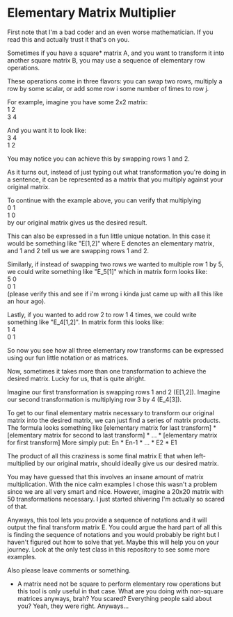 # Elementary Matrix Multiplier
First note that I'm a bad coder and an even worse mathematician. If you read this and actually trust it that's on you.

Sometimes if you have a square* matrix A, and you want to transform it into another square matrix B, you may use a sequence of elementary row operations.

These operations come in three flavors: you can swap two rows, multiply a row by some scalar, or add some row i some number of times to row j.

For example, imagine you have some 2x2 matrix:  
1 2  
3 4  

And you want it to look like:  
3 4   
1 2  

You may notice you can achieve this by swapping rows 1 and 2. 

As it turns out, instead of just typing out what transformation you're doing in a sentence, it can be represented as a matrix that you multiply against your original matrix.

To continue with the example above, you can verify that multiplying  
0 1    
1 0   
by our original matrix gives us the desired result.

This can also be expressed in a fun little unique notation. In this case it would be something like "E[1,2]" where E denotes an elementary matrix, and 1 and 2 tell us we are swapping rows 1 and 2.

Similarly, if instead of swapping two rows we wanted to multiple row 1 by 5, we could write something like "E_5[1]" which in matrix form looks like:  
5 0  
0 1  
(please verify this and see if i'm wrong i kinda just came up with all this like an hour ago).

Lastly, if you wanted to add row 2 to row 1 4 times, we could write something like "E_4[1,2]". In matrix form this looks like:  
1 4  
0 1  

So now you see how all three elementary row transforms can be expressed using our fun little notation or as matrices.

Now, sometimes it takes more than one transformation to achieve the desired matrix. Lucky for us, that is quite alright.

Imagine our first transformation is swapping rows 1 and 2 (E[1,2]). 
Imagine our second transformation is multiplying row 3 by 4 (E_4[3]).

To get to our final elementary matrix necessary to transform our original matrix into the desired matrix, we can just find a series of matrix products.
The formula looks something like [elementary matrix for last transform] * [elementary matrix for second to last transform] * ... * [elementary matrix for first transform]
More simply put: En * En-1 * ... * E2 * E1 

The product of all this craziness is some final matrix E that when left-multiplied by our original matrix, should ideally give us our desired matrix.

You may have guessed that this involves an insane amount of matrix multiplication. With the nice calm examples 
I chose this wasn't a problem since we are all very smart and nice. However, imagine a 20x20 matrix with 50 transformations necessary.
I just started shivering I'm actually so scared of that. 

Anyways, this tool lets you provide a sequence of notations and it will output the final transform matrix E. You could argue
the hard part of all this is finding the sequence of notations and you would probably be right but I haven't figured out how to solve that yet.
Maybe this will help you on your journey. Look at the only test class in this repository to see some more examples.

Also please leave comments or something. 

* A matrix need not be square to perform elementary row operations but this tool is only useful in that case. What are you doing with non-square matrices anyways, brah? You scared? Everything people said about you? Yeah, they were right. Anyways...

